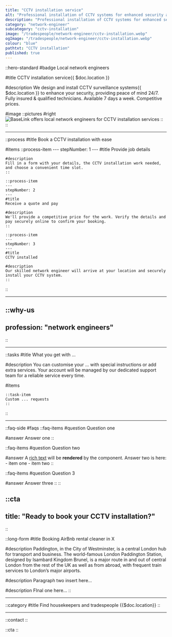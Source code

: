 ```yaml
---
title: "CCTV installation service"
alt: "Professional installation of CCTV systems for enhanced security and monitoring"
description: "Professional installation of CCTV systems for enhanced security and monitoring"
category: "network-engineer"
subcategory: "cctv-installation"
image: "/tradespeople/network-engineer/cctv-installation.webp"
ogImage: "/tradespeople/network-engineer/cctv-installation.webp"
colour: "blue"
pathtxt: "CCTV installation"
published: true
---
```


::hero-standard
#badge
Local network engineers

#title
CCTV installation service{{ $doc.location }}

#description
We design and install CCTV surveillance systems{{ $doc.location }} to enhance your security, providing peace of mind 24/7. Fully insured & qualified technicians. Available 7 days a week. Competitive prices.

#image
    ::pictures
    #right
    ![BaseLink offers local network engineers for CCTV installation services](/tradespeople/network-engineer/cctv-installation.webp)
    ::
::

---

::process
#title
Book a CCTV installation with ease

#items
    ::process-item
    ---
    stepNumber: 1
    ---
    #title
    Provide job details

    #description
    Fill in a form with your details, the CCTV installation work needed, and choose a convenient time slot.
    ::
    
    ::process-item
    ---
    stepNumber: 2
    ---
    #title
    Receive a quote and pay

    #description
    We'll provide a competitive price for the work. Verify the details and pay securely online to confirm your booking.
    ::

    ::process-item
    ---
    stepNumber: 3
    ---
    #title
    CCTV installed

    #description
    Our skilled network engineer will arrive at your location and securely install your CCTV system.
    ::
::

---

::why-us
---
profession: "network engineers"
---
::

---

::tasks
#title
What you get with ...

#description
You can customise your ... with special instructions or add extra services. Your account will be managed by our dedicated support team for a reliable service every time.

#items

    ::task-item
    Custom ... requests
    ::
::

---

::faq-side
#faqs
  ::faq-items
  #question
  Question one

  #answer
  Answer one
  ::

  ::faq-items
  #question
  Question two

  #answer
  A [rich text](/services/commercial-cleaning) will be **rendered** by the component.
  Answer two is here:
    - item one
    - item two
  ::

  ::faq-items
  #question
  Question 3

  #answer
  Answer three
  ::
::

::cta
---
title: "Ready to book your CCTV installation?"
---
::

::long-form
#title
Booking AirBnb rental cleaner in X

#description
Paddington, in the City of Westminster, is a central London hub for transport and business. The world-famous London Paddington Station, designed by Isambard Kingdom Brunel, is a major route in and out of central London from the rest of the UK as well as from abroad, with frequent train services to London’s major airports.

#description
Paragraph two insert here...

#description
FInal one here...
::

---

::category
#title
Find housekeepers and tradespeople {{$doc.location}}
::

---

::contact
::

::cta
::